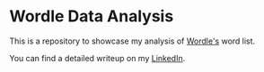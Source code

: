 # Wordle Data Analysis

This is a repository to showcase my analysis of [Wordle's](https://www.powerlanguage.co.uk/wordle/) word list.

You can find a detailed writeup on my [LinkedIn](https://www.linkedin.com/in/arthur-holtz/).